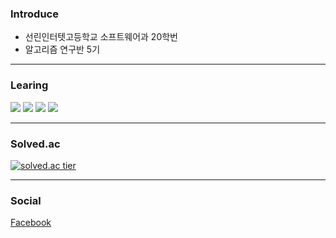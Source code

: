 <h3>Introduce</h3>
<p>
  
  * 선린인터텟고등학교 소프트웨어과 20학번
  * 알고리즘 연구반 5기
</p>

---
<h3>Learing</h3> 
<div>
  <img src="https://img.shields.io/badge/C%2B%2B-00599C?style=flat-square&logo=C%2B%2B&logoColor=white"/></a>
  <img src="https://img.shields.io/badge/C-A8B9CC?style=flat-square&logo=C&logoColor=white"/></a>
  <img src="https://img.shields.io/badge/C Sharp-239120?style=flat-square&logo=C-Sharp&logoColor=white"/></a>
  <img src="https://img.shields.io/badge/Unity-000000?style=flat-square&logo=Unity&logoColor=white"/></a> 
</div>

---
<h3>Solved.ac</h3> 

[![solved.ac tier](http://mazassumnida.wtf/api/v2/generate_badge?boj=third1234)](https://solved.ac/third1234)

---
<h3>Social</h3>
<a href="https://www.facebook.com/profile.php?id=100021520385801">Facebook</a>
